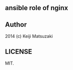 ansible role of nginx
---------------------

Author
------
2014 (c) Keiji Matsuzaki

LICENSE
-------
MIT.
